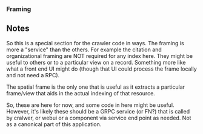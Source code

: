### Framing

## Notes
So this is a special section for the crawler code in ways.  The framing is more a "service" 
than the others.  For example the citation and organizational framing are NOT required for 
any index here.  They might be useful to others or to a particular view on a record.  Something
more like what a front end UI might do (though that UI could process the frame locally
and not need a RPC).  

The spatial frame is the only one that is useful as it extracts a particular frame/view that
aids in the actual indexing of that resource.  

So, these are here for now, and some code in here might be useful.  However, it's likely
these should be a GRPC service (or FN?) that is called by cralwer, or webui or a component via 
service end point as needed.   Not as a canonical part of this application.

